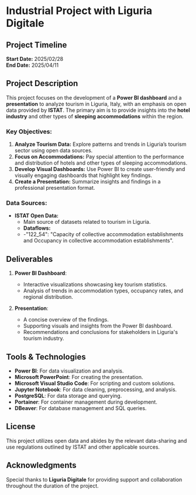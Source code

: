 # Industrial Project with Liguria Digitale

## Project Timeline
**Start Date:** 2025/02/28  
**End Date:** 2025/04/11  

## Project Description
This project focuses on the development of a **Power BI dashboard** and a **presentation** to analyze tourism in Liguria, Italy, with an emphasis on open data provided by **ISTAT**. The primary aim is to provide insights into the **hotel industry** and other types of **sleeping accommodations** within the region.

### Key Objectives:
1. **Analyze Tourism Data:** Explore patterns and trends in Liguria’s tourism sector using open data sources.  
2. **Focus on Accommodations:** Pay special attention to the performance and distribution of hotels and other types of sleeping accommodations.  
3. **Develop Visual Dashboards:** Use Power BI to create user-friendly and visually engaging dashboards that highlight key findings.  
4. **Create a Presentation:** Summarize insights and findings in a professional presentation format.

### Data Sources:
- **ISTAT Open Data:**
  - Main source of datasets related to tourism in Liguria.
  - **Dataflows:**
  - -"122_54": "Capacity of collective accommodation establishments and Occupancy in collective accommodation establishments".

## Deliverables
1. **Power BI Dashboard**:  
   - Interactive visualizations showcasing key tourism statistics.  
   - Analysis of trends in accommodation types, occupancy rates, and regional distribution.
   
2. **Presentation**:  
   - A concise overview of the findings.  
   - Supporting visuals and insights from the Power BI dashboard.  
   - Recommendations and conclusions for stakeholders in Liguria's tourism industry.

## Tools & Technologies
- **Power BI**: For data visualization and analysis.  
- **Microsoft PowerPoint**: For creating the presentation.  
- **Microsoft Visual Studio Code**: For scripting and custom solutions.  
- **Jupyter Notebook**: For data cleaning, preprocessing, and analysis.  
- **PostgreSQL**: For data storage and querying.  
- **Portainer**: For container management during development.  
- **DBeaver**: For database management and SQL queries.

## License
This project utilizes open data and abides by the relevant data-sharing and use regulations outlined by ISTAT and other applicable sources.

## Acknowledgments
Special thanks to **Liguria Digitale** for providing support and collaboration throughout the duration of the project.
